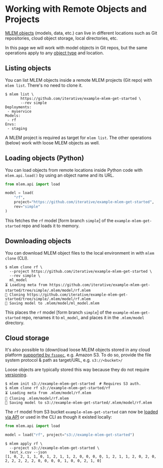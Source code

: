 # Working with Remote Objects and Projects

[MLEM objects] (models, data, etc.) can live in different locations such as Git
repositories, cloud object storage, local directories, etc.

<admon type="note">

In this page we will work with model objects in Git repos, but the same
operations apply to any [object type] and location.

</admon>

[mlem objects]: /doc/user-guide/basic-concepts#mlem-objects
[object type]: /doc/user-guide/basic-concepts#mlem-object-types

## Listing objects

You can list MLEM objects inside a remote MLEM projects (Git repo) with
`mlem list`. There's no need to clone it.

```cli
$ mlem list \
       https://github.com/iterative/example-mlem-get-started \
       --rev simple
Deployments:
 - myservice
Models:
 - rf
Envs:
 - staging
```

<admon type="note">

A MLEM project is required as target for `mlem list`. The other operations
(below) work with loose MLEM objects as well.

</admon>

## Loading objects (Python)

You can load objects from remote locations inside Python code with
`mlem.api.load()` by using an object name and its URL.

```py
from mlem.api import load

model = load(
    "rf",
    project="https://github.com/iterative/example-mlem-get-started",
    rev="simple"
)
```

This fetches the `rf` model [form branch `simple`] of the
`example-mlem-get-started` repo and loads it to memory.

[form the `simple` branch]:
  https://github.com/iterative/example-mlem-get-started/tree/simple/.mlem/model

## Downloading objects

You can download MLEM object files to the local environment in with `mlem clone`
(CLI).

```cli
$ mlem clone rf \
  --project https://github.com/iterative/example-mlem-get-started \
  --rev simple \
  ml_model
⏳️ Loading meta from https://github.com/iterative/example-mlem-get-started/tree/simple/.mlem/model/rf.mlem
🐏 Cloning https://github.com/iterative/example-mlem-get-started/tree/simple/.mlem/model/rf.mlem
💾 Saving model to .mlem/model/ml_model.mlem
```

This places the `rf` model [form branch `simple`] of the
`example-mlem-get-started` repo, renames it to `ml_model`, and places it in the
`.mlem/model` directory.

## Cloud storage

It's also possible to (down)load loose MLEM objects stored in any cloud platform
[supported by `fsspec`], e.g. Amazon S3. To do so, provide the file system
protocol & path as target/URL, e.g. `s3://<bucket>/`

<admon type="tip">

Loose objects are typically stored this way because they do not require
[versioning].

</admon>

```cli
$ mlem init s3://example-mlem-get-started  # Requires S3 auth.
$ mlem clone rf s3://example-mlem-get-started/rf
⏳️ Loading meta from .mlem/model/rf.mlem
🐏 Cloning .mlem/model/rf.mlem
💾 Saving model to s3://example-mlem-get-started/.mlem/model/rf.mlem
```

The `rf` model from S3 bucket `example-mlem-get-started` can now be
[loaded via API](#loading-objects-api) or used in the CLI as though it existed
locally:

```py
from mlem.api import load

model = load("rf", project="s3://example-mlem-get-started")
```

```cli
$ mlem apply rf \
  --project s3://example-mlem-get-started \
  test_x.csv --json
[1, 0, 2, 1, 1, 0, 1, 2, 1, 1, 2, 0, 0, 0, 0, 1, 2, 1, 1, 2, 0, 2, 0, 2, 2, 2, 2, 2, 0, 0, 0, 0, 1, 0, 0, 2, 1, 0]
```

[supported by `fsspec`]:
  https://filesystem-spec.readthedocs.io/en/latest/api.html#built-in-implementations
[versioning]: https://dvc.org/doc/use-cases/versioning-data-and-model-files
